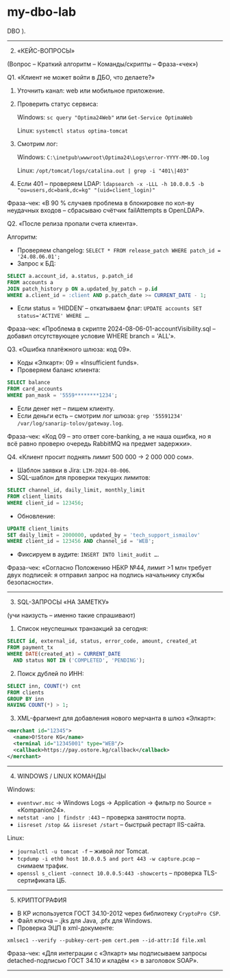 # my-dbo-lab
DBO
).

---


2. «КЕЙС-ВОПРОСЫ»

(Вопрос – Краткий алгоритм – Команды/скрипты – Фраза-«чек»)

Q1. «Клиент не может войти в ДБО, что делаете?»  
1) Уточнить канал: web или мобильное приложение.  
2) Проверить статус сервиса:

   Windows: `sc query "Optima24Web"` или `Get-Service OptimaWeb`

   Linux: `systemctl status optima-tomcat`  
3) Смотрим лог:

   Windows: `C:\inetpub\wwwroot\Optima24\Logs\error-YYYY-MM-DD.log`

   Linux: `/opt/tomcat/logs/catalina.out | grep -i "401\|403"`  
4) Если 401 – проверяем LDAP: `ldapsearch -x -LLL -h 10.0.0.5 -b "ou=users,dc=bank,dc=kg" "(uid=client_login)"`

Фраза-чек: «В 90 % случаев проблема в блокировке по кол-ву неудачных входов – сбрасываю счётчик failAttempts в OpenLDAP».

Q2. «После релиза пропали счета клиента».

Алгоритм:  
- Проверяем changelog: `SELECT * FROM release_patch WHERE patch_id = '24.08.06.01';`  
- Запрос к БД:  

```sql
SELECT a.account_id, a.status, p.patch_id
FROM accounts a
JOIN patch_history p ON a.updated_by_patch = p.id
WHERE a.client_id = :client AND p.patch_date >= CURRENT_DATE - 1;
```  

- Если status = ‘HIDDEN’ – откатываем флаг: `UPDATE accounts SET status='ACTIVE' WHERE …`.

Фраза-чек: «Проблема в скрипте 2024-08-06-01-accountVisibility.sql – добавил отсутствующее условие WHERE branch = 'ALL'».

Q3. «Ошибка платёжного шлюза: код 09».  
- Коды «Элкарт»: 09 = «Insufficient funds».  
- Проверяем баланс клиента:  

```sql
SELECT balance
FROM card_accounts
WHERE pan_mask = '5559********1234';
```  

- Если денег нет – пишем клиенту.  
- Если деньги есть – смотрим лог шлюза: `grep '55591234' /var/log/sanarip-tolov/gateway.log`.

Фраза-чек: «Код 09 – это ответ core-banking, а не наша ошибка, но я всё равно проверю очередь RabbitMQ на предмет задержки».

Q4. «Клиент просит поднять лимит 500 000 → 2 000 000 сом».  
- Шаблон заявки в Jira: `LIM-2024-08-006`.  
- SQL-шаблон для проверки текущих лимитов:  

```sql
SELECT channel_id, daily_limit, monthly_limit
FROM client_limits
WHERE client_id = 123456;
```  

- Обновление:  

```sql
UPDATE client_limits
SET daily_limit = 2000000, updated_by = 'tech_support_ismailov'
WHERE client_id = 123456 AND channel_id = 'WEB';
```  

- Фиксируем в аудите: `INSERT INTO limit_audit …`.

Фраза-чек: «Согласно Положению НБКР №44, лимит >1 млн требует двух подписей: я отправил запрос на подпись начальнику службы безопасности».

---

3. SQL-ЗАПРОСЫ «НА ЗАМЕТКУ»

(учи наизусть – именно такие спрашивают)

1. Список неуспешных транзакций за сегодня:  

```sql
SELECT id, external_id, status, error_code, amount, created_at
FROM payment_tx
WHERE DATE(created_at) = CURRENT_DATE
  AND status NOT IN ('COMPLETED', 'PENDING');
```

2. Поиск дублей по ИНН:  

```sql
SELECT inn, COUNT(*) cnt
FROM clients
GROUP BY inn
HAVING COUNT(*) > 1;
```

3. XML-фрагмент для добавления нового мерчанта в шлюз «Элкарт»:  

```xml
<merchant id="12345">
  <name>O!Store KG</name>
  <terminal id="12345001" type="WEB"/>
  <callback>https://pay.ostore.kg/callback</callback>
</merchant>
```

---

4. WINDOWS / LINUX КОМАНДЫ



Windows:
- `eventvwr.msc` → Windows Logs → Application → фильтр по Source = «Kompanion24».  
- `netstat -ano | findstr :443` – проверка занятости порта.  
- `iisreset /stop && iisreset /start` – быстрый рестарт IIS-сайта.

Linux:
- `journalctl -u tomcat -f` – живой лог Tomcat.  
- `tcpdump -i eth0 host 10.0.0.5 and port 443 -w capture.pcap` – снимаем трафик.  
- `openssl s_client -connect 10.0.0.5:443 -showcerts` – проверка TLS-сертификата ЦБ.

---

5. КРИПТОГРАФИЯ 

- В КР используется ГОСТ 34.10-2012 через библиотеку `CryptoPro CSP`.  
- Файл ключа – .jks для Java, .pfx для Windows.  
- Проверка ЭЦП в xml-документе:

`xmlsec1 --verify --pubkey-cert-pem cert.pem --id-attr:Id file.xml`

Фраза-чек: «Для интеграции с «Элкарт» мы подписываем запросы detached-подписью ГОСТ 34.10 и кладём <> в заголовок SOAP».

---




